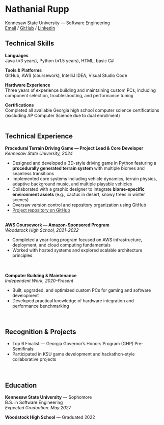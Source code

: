 # Nathanial Rupp  
Kennesaw State University — Software Engineering  
[Email](mailto:nrupp@students.kennesaw.edu) / [GitHub](https://github.com/nrupp1) / [LinkedIn](https://www.linkedin.com/in/nathan-rupp-460b771a8/)

## Technical Skills

**Languages**  
Java (≈3 years), Python (≈1.5 years), HTML, basic C#

**Tools & Platforms**  
GitHub, AWS (coursework), IntelliJ IDEA, Visual Studio Code

**Hardware Experience**  
Three years of experience building and maintaining custom PCs, including component selection, troubleshooting, and performance tuning

**Certifications**  
Completed all available Georgia high school computer science certifications (excluding AP Computer Science due to dual enrollment)
<br><br>

## Technical Experience

**Procedural Terrain Driving Game — Project Lead & Core Developer**  
*Kennesaw State University, 2024*  
- Designed and developed a 3D-style driving game in Python featuring a **procedurally generated terrain system** with multiple biomes and seamless transitions  
- Implemented core systems including vehicle dynamics, terrain physics, adaptive background music, and multiple playable vehicles  
- Collaborated with a graphic designer to integrate **biome-specific environment assets** (e.g., cactus in desert, snowy trees in winter scenes)  
- Oversaw version control and repository organization using GitHub  
- [Project repository on GitHub](https://github.com/nrupp1)
<br><br> 

**AWS Coursework — Amazon-Sponsored Program**  
*Woodstock High School, 2021–2022*  
- Completed a year-long program focused on AWS infrastructure, deployment, and cloud computing fundamentals  
- Worked with hosted systems and explored scalable architecture principles  
<br><br>

**Computer Building & Maintenance**  
*Independent Work, 2020–Present*  
- Built, upgraded, and optimized custom PCs for gaming and software development  
- Developed practical knowledge of hardware integration and performance benchmarking  
<br><br>

## Recognition & Projects

- Top 6 Finalist — Georgia Governor’s Honors Program (GHP) Pre-Semifinals  
- Participated in KSU game development and hackathon-style collaborative projects  
<br><br>

## Education

**Kennesaw State University** — Sophomore  
B.S. in Software Engineering  
*Expected Graduation: May 2027*  

**Woodstock High School** — Graduated 2022  

